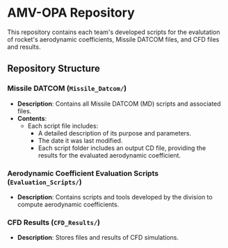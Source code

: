 
# AMV-OPA Repository

This repository contains each team's developed scripts for the evalutation of rocket's aerodynamic coefficients, Missile DATCOM files, and CFD files and results.

## Repository Structure

### Missile DATCOM (`Missile_Datcom/`)
- **Description**: Contains all Missile DATCOM (MD) scripts and associated files.
- **Contents**:
  - Each script file includes:
    - A detailed description of its purpose and parameters.
    - The date it was last modified.
    - Each script folder includes an output CD file, providing the results for the evaluated aerodynamic coefficient.

### Aerodynamic Coefficient Evaluation Scripts (`Evaluation_Scripts/`)
- **Description**: Contains scripts and tools developed by the division to compute aerodynamic coefficients.

### CFD Results (`CFD_Results/`)
- **Description**: Stores files and results of CFD simulations.




